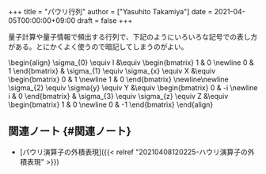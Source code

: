 +++
title = "パウリ行列"
author = ["Yasuhito Takamiya"]
date = 2021-04-05T00:00:00+09:00
draft = false
+++

量子計算や量子情報で頻出する行列で、下記のようにいろいろな記号での表し方がある。とにかくよく使うので暗記してしまうのがよい。

\begin{align}
  \sigma\_{0} \equiv I &\equiv \begin{bmatrix}
    1 & 0 \newline
    0 & 1
  \end{bmatrix} & \sigma\_{1} \equiv \sigma\_{x} \equiv X &\equiv \begin{bmatrix}
    0 & 1 \newline
    1 & 0
  \end{bmatrix} \newline\newline
  \sigma\_{2} \equiv \sigma{y} \equiv Y &\equiv \begin{bmatrix}
    0 & -i \newline
    i & 0
  \end{bmatrix} & \sigma\_{3} \equiv \sigma\_{z} \equiv Z &\equiv \begin{bmatrix}
    1 & 0 \newline
    0 & -1
  \end{bmatrix}
\end{align}


## 関連ノート {#関連ノート}

-   [パウリ演算子の外積表現]({{< relref "20210408120225-ハウリ演算子の外積表現" >}})
